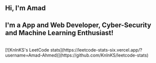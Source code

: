 ## Hi, I'm Amad 

## I'm a App and Web Developer, Cyber-Security and Machine Learning Enthusiast!
 

<br />
[![KnlnKS's LeetCode stats](https://leetcode-stats-six.vercel.app/?username=Amad-Ahmed)](https://github.com/KnlnKS/leetcode-stats)